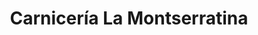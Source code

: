 ---
title: "Carnicería La Montserratina"
url: /caracas/carniceria-la-montserratina/
shop: carnicero
---